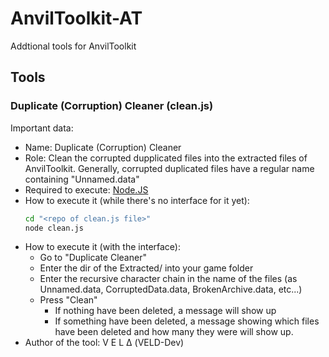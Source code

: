 # AnvilToolkit-AT
Addtional tools for AnvilToolkit

## Tools
### Duplicate (Corruption) Cleaner (clean.js)
Important data:
* Name: Duplicate (Corruption) Cleaner
* Role: Clean the corrupted dupplicated files into the extracted files of AnvilToolkit. Generally, corrupted duplicated files have a regular name containing "Unnamed.data"
* Required to execute: [Node.JS](https://nodejs.org/en/)
* How to execute it (while there's no interface for it yet):
  ```cmd
  cd "<repo of clean.js file>"
  node clean.js
  ```
* How to execute it (with the interface):
  * Go to "Duplicate Cleaner"
  * Enter the dir of the Extracted/ into your game folder
  * Enter the recursive character chain in the name of the files (as Unnamed.data, CorruptedData.data, BrokenArchive.data, etc...)
  * Press "Clean"
    * If nothing have been deleted, a message will show up
    * If something have been deleted, a message showing which files have been deleted and how many they were will show up.
* Author of the tool: V E L Δ (VELD-Dev)
